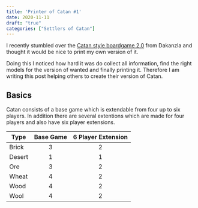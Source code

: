 ```yaml
---
title: 'Printer of Catan #1'
date: 2020-11-11
draft: "true"
categories: ["Settlers of Catan"]
---
```


I recently stumbled over the [Catan style boardgame 2.0](https://www.thingiverse.com/thing:2525047) from Dakanzla and thought it would be nice to print my own version of it.

Doing this I noticed how hard it was do collect all information, find the right models for the version of wanted and finally printing it. Therefore I am writing this post helping others to create their version of Catan.

## Basics

Catan consists of a base game which is extendable from four up to six players. In addition there are several extentions which are made for four players and also have six player extensions.



| Type   | Base Game | 6 Player Extension |
|--------|:---------:|:------------------:|
| Brick  | 3 | 2 |
| Desert | 1 | 1 |
| Ore    | 3 | 2 |
| Wheat  | 4 | 2 |
| Wood   | 4 | 2 |
| Wool   | 4 | 2 |
